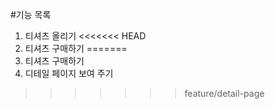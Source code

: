 #기능 목록
1. 티셔츠 올리기
<<<<<<< HEAD
2. 티셔츠 구매하기
=======
2. 티셔츠 구매하기
3. 디테일 페이지 보여 주기
>>>>>>> feature/detail-page
